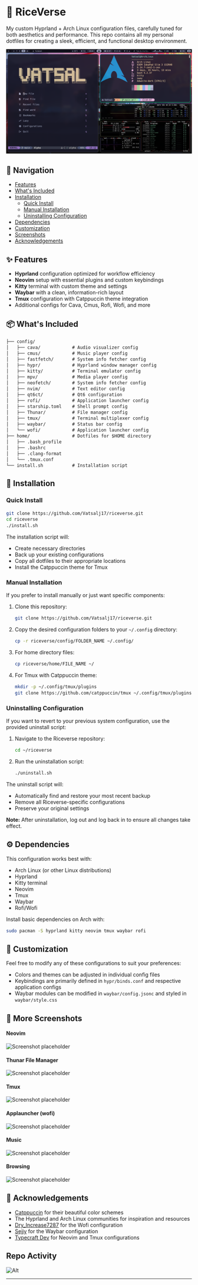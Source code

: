 # 🌌 RiceVerse

My custom Hyprland + Arch Linux configuration files, carefully tuned for both aesthetics and performance. This repo contains all my personal dotfiles for creating a sleek, efficient, and functional desktop environment.

![Screenshot placeholder](assets/Hyprland.png)

## 📑 Navigation

- [Features](#-features)
- [What's Included](#-whats-included)
- [Installation](#-installation)
  - [Quick Install](#quick-install)
  - [Manual Installation](#manual-installation)
  - [Uninstalling Configuration](#uninstalling-configuration)
- [Dependencies](#️-dependencies)
- [Customization](#-customization)
- [Screenshots](#-more-screenshots)
- [Acknowledgements](#-acknowledgements)

## ✨ Features

- **Hyprland** configuration optimized for workflow efficiency
- **Neovim** setup with essential plugins and custom keybindings
- **Kitty** terminal with custom theme and settings
- **Waybar** with a clean, information-rich layout
- **Tmux** configuration with Catppuccin theme integration
- Additional configs for Cava, Cmus, Rofi, Wofi, and more

## 📦 What's Included

```
├── config/
│   ├── cava/            # Audio visualizer config
│   ├── cmus/            # Music player config
│   ├── fastfetch/       # System info fetcher config
│   ├── hypr/            # Hyprland window manager config
│   ├── kitty/           # Terminal emulator config
│   ├── mpv/             # Media player config
│   ├── neofetch/        # System info fetcher config
│   ├── nvim/            # Text editor config
│   ├── qt6ct/           # Qt6 configuration
│   ├── rofi/            # Application launcher config
│   ├── starship.toml    # Shell prompt config
│   ├── Thunar/          # File manager config
│   ├── tmux/            # Terminal multiplexer config
│   ├── waybar/          # Status bar config
│   └── wofi/            # Application launcher config
├── home/                # Dotfiles for $HOME directory
│   ├── .bash_profile
│   ├── .bashrc
│   ├── .clang-format
│   └── .tmux.conf
└── install.sh           # Installation script
```

## 🚀 Installation

### Quick Install

```bash
git clone https://github.com/Vatsalj17/riceverse.git
cd riceverse
./install.sh
```

The installation script will:
- Create necessary directories
- Back up your existing configurations
- Copy all dotfiles to their appropriate locations
- Install the Catppuccin theme for Tmux

### Manual Installation

If you prefer to install manually or just want specific components:

1. Clone this repository:
   ```bash
   git clone https://github.com/Vatsalj17/riceverse.git
   ```

2. Copy the desired configuration folders to your `~/.config` directory:
   ```bash
   cp -r riceverse/config/FOLDER_NAME ~/.config/
   ```

3. For home directory files:
   ```bash
   cp riceverse/home/FILE_NAME ~/
   ```

4. For Tmux with Catppuccin theme:
   ```bash
   mkdir -p ~/.config/tmux/plugins
   git clone https://github.com/catppuccin/tmux ~/.config/tmux/plugins/catppuccin
   ```

### Uninstalling Configuration

If you want to revert to your previous system configuration, use the provided uninstall script:

1. Navigate to the Riceverse repository:
   ```bash
   cd ~/riceverse
   ```

2. Run the uninstallation script:
   ```bash
   ./uninstall.sh
   ```

The uninstall script will:
- Automatically find and restore your most recent backup
- Remove all Riceverse-specific configurations
- Preserve your original settings

**Note:** After uninstallation, log out and log back in to ensure all changes take effect.

## ⚙️ Dependencies

This configuration works best with:

- Arch Linux (or other Linux distributions)
- Hyprland
- Kitty terminal
- Neovim
- Tmux
- Waybar
- Rofi/Wofi

Install basic dependencies on Arch with:
```bash
sudo pacman -S hyprland kitty neovim tmux waybar rofi
```

## 🎨 Customization

Feel free to modify any of these configurations to suit your preferences:

- Colors and themes can be adjusted in individual config files
- Keybindings are primarily defined in `hypr/binds.conf` and respective application configs
- Waybar modules can be modified in `waybar/config.jsonc` and styled in `waybar/style.css`

## 📸 More Screenshots

#### Neovim
![Screenshot placeholder](assets/nvim.png)

#### Thunar File Manager
![Screenshot placeholder](assets/thunar.png)

#### Tmux
![Screenshot placeholder](assets/tmux.png)

#### Applauncher (wofi)
![Screenshot placeholder](assets/wofi.png)

#### Music
![Screenshot placeholder](assets/music.png)

#### Browsing
![Screenshot placeholder](assets/Browser.png)


## 🙏 Acknowledgements

- [Catppuccin](https://github.com/catppuccin) for their beautiful color schemes
- The Hyprland and Arch Linux communities for inspiration and resources
- [Dry_Increase7287](https://www.reddit.com/user/Dry_Increase7287/comments/1cmc96k/wofi_configuration/) for the Wofi configuration  
- [Sejjy](https://github.com/sejjy/mechabar) for the Waybar configuration
- [Typecraft Dev](https://github.com/typecraft-dev) for Neovim and Tmux configurations  


## Repo Activity

![Alt](https://repobeats.axiom.co/api/embed/d53459a11d56c0e18d2610f6d0282931561caaf9.svg "Repobeats analytics image")

---
